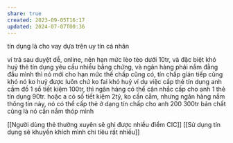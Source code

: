 ```yaml
---
share: true
created: 2023-09-05T16:17
updated: 2024-07-07T00:36
---
```

tín dụng là cho vay dựa trên uy tín cá nhân

ví trả sau duyệt dễ, online, nên hạn mức lèo tèo dưới 10tr, và đặc biệt khó huỷ
thẻ tín dụng yêu cầu nhiều bằng chứng, và ngân hàng phải nắm đằng đầu mình thì nó mới cho hạn mức
thế chấp cũng có, tín chấp gián tiếp cũng khó
nó ko huỷ được luôn chứ ko fai khó huỷ
ví dụ việc cấp thẻ tín dụng
anh cầm đồ 1 sổ tiết kiệm 100tr, thì ngân hàng có thể cân nhắc cấp cho anh 1 thẻ tín dụng 90tr. hoặc a có số tiết kiệm 2tỷ, ko cần cằm, nhưng ngân hàng nắm thông tin này, nó có thể cấp thẻ ở dạng tín chấp cho anh 200 300tr
bản chất cũng là nó cần nắm thóp mình

[[Người dùng thẻ thường xuyên sẽ ghi được nhiều điểm CIC]]
[[Sử dụng tín dụng sẽ khuyến khích mình chi tiêu rất nhiều]]